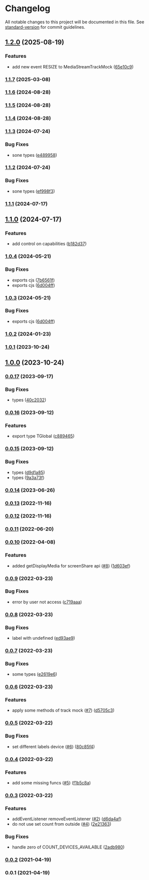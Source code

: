 # Changelog

All notable changes to this project will be documented in this file. See [standard-version](https://github.com/conventional-changelog/standard-version) for commit guidelines.

## [1.2.0](https://github.com/Krivega/webrtc-mock/compare/v1.1.7...v1.2.0) (2025-08-19)

### Features

- add new event RESIZE to MediaStreamTrackMock ([65e10c9](https://github.com/Krivega/webrtc-mock/commit/65e10c9e357fb01d4d1961eae4dc367caa6b0ec9))

### [1.1.7](https://github.com/Krivega/webrtc-mock/compare/v1.1.6...v1.1.7) (2025-03-08)

### [1.1.6](https://github.com/Krivega/webrtc-mock/compare/v1.1.5...v1.1.6) (2024-08-28)

### [1.1.5](https://github.com/Krivega/webrtc-mock/compare/v1.1.4...v1.1.5) (2024-08-28)

### [1.1.4](https://github.com/Krivega/webrtc-mock/compare/v1.1.3...v1.1.4) (2024-08-28)

### [1.1.3](https://github.com/Krivega/webrtc-mock/compare/v1.1.2...v1.1.3) (2024-07-24)

### Bug Fixes

- sone types ([e489958](https://github.com/Krivega/webrtc-mock/commit/e489958beef2c1b86671d45131472aeb96be4d9b))

### [1.1.2](https://github.com/Krivega/webrtc-mock/compare/v1.1.1...v1.1.2) (2024-07-24)

### Bug Fixes

- sone types ([ef998f3](https://github.com/Krivega/webrtc-mock/commit/ef998f3253bf1da80dc6b56e006a420df80d2f07))

### [1.1.1](https://github.com/Krivega/webrtc-mock/compare/v1.1.0...v1.1.1) (2024-07-17)

## [1.1.0](https://github.com/Krivega/webrtc-mock/compare/v1.0.4...v1.1.0) (2024-07-17)

### Features

- add control on capabilities ([b182d37](https://github.com/Krivega/webrtc-mock/commit/b182d3706622fd6d41f23587df8ca73d069a1ca4))

### [1.0.4](https://github.com/Krivega/webrtc-mock/compare/v1.0.2...v1.0.4) (2024-05-21)

### Bug Fixes

- exports cjs ([7b6561f](https://github.com/Krivega/webrtc-mock/commit/7b6561f55a20c22c716155911535897a9e5d95f0))
- exports cjs ([6d004ff](https://github.com/Krivega/webrtc-mock/commit/6d004ff67ab18a81765745f13f41632a2e6b8532))

### [1.0.3](https://github.com/Krivega/webrtc-mock/compare/v1.0.2...v1.0.3) (2024-05-21)

### Bug Fixes

- exports cjs ([6d004ff](https://github.com/Krivega/webrtc-mock/commit/6d004ff67ab18a81765745f13f41632a2e6b8532))

### [1.0.2](https://github.com/Krivega/webrtc-mock/compare/v1.0.1...v1.0.2) (2024-01-23)

### [1.0.1](https://github.com/Krivega/webrtc-mock/compare/v1.0.0...v1.0.1) (2023-10-24)

## [1.0.0](https://github.com/Krivega/webrtc-mock/compare/v0.0.17...v1.0.0) (2023-10-24)

### [0.0.17](https://github.com/Krivega/webrtc-mock/compare/v0.0.16...v0.0.17) (2023-09-17)

### Bug Fixes

- types ([40c2032](https://github.com/Krivega/webrtc-mock/commit/40c20320cc7a31cbe138ec9d3514aec1408ba0d2))

### [0.0.16](https://github.com/Krivega/webrtc-mock/compare/v0.0.15...v0.0.16) (2023-09-12)

### Features

- export type TGlobal ([c889465](https://github.com/Krivega/webrtc-mock/commit/c88946545fa0dc430ce51da1473dcde7105b75e9))

### [0.0.15](https://github.com/Krivega/webrtc-mock/compare/v0.0.14...v0.0.15) (2023-09-12)

### Bug Fixes

- types ([d9d1a85](https://github.com/Krivega/webrtc-mock/commit/d9d1a856fa51f6353eb1b5cdb96443fd09d6098f))
- types ([9a3a73f](https://github.com/Krivega/webrtc-mock/commit/9a3a73f096c90e9ea53c1576d5ab6a036669f95c))

### [0.0.14](https://github.com/Krivega/webrtc-mock/compare/v0.0.13...v0.0.14) (2023-06-26)

### [0.0.13](https://github.com/Krivega/webrtc-mock/compare/v0.0.12...v0.0.13) (2022-11-16)

### [0.0.12](https://github.com/Krivega/webrtc-mock/compare/v0.0.11...v0.0.12) (2022-11-16)

### [0.0.11](https://github.com/Krivega/webrtc-mock/compare/v0.0.10...v0.0.11) (2022-06-20)

### [0.0.10](https://github.com/Krivega/webrtc-mock/compare/v0.0.9...v0.0.10) (2022-04-08)

### Features

- added getDisplayMedia for screenShare api ([#8](https://github.com/Krivega/webrtc-mock/issues/8)) ([1d603ef](https://github.com/Krivega/webrtc-mock/commit/1d603ef04319f84745941e2c2ad1c7863ad3bdd7))

### [0.0.9](https://github.com/Krivega/webrtc-mock/compare/v0.0.8...v0.0.9) (2022-03-23)

### Bug Fixes

- error by user not access ([c719aaa](https://github.com/Krivega/webrtc-mock/commit/c719aaa7ba221c17a2700566a8e641057feb7544))

### [0.0.8](https://github.com/Krivega/webrtc-mock/compare/v0.0.7...v0.0.8) (2022-03-23)

### Bug Fixes

- label with undefined ([ed93ae9](https://github.com/Krivega/webrtc-mock/commit/ed93ae97521d45a39e8cf65c914eed50fcaea522))

### [0.0.7](https://github.com/Krivega/webrtc-mock/compare/v0.0.6...v0.0.7) (2022-03-23)

### Bug Fixes

- some types ([e2619e6](https://github.com/Krivega/webrtc-mock/commit/e2619e68ed74634070239802534f5d7cf046f788))

### [0.0.6](https://github.com/Krivega/webrtc-mock/compare/v0.0.5...v0.0.6) (2022-03-23)

### Features

- apply some methods of track mock ([#7](https://github.com/Krivega/webrtc-mock/issues/7)) ([d5705c3](https://github.com/Krivega/webrtc-mock/commit/d5705c338ce67d23aa036b6cf3c1f07c16d046ed))

### [0.0.5](https://github.com/Krivega/webrtc-mock/compare/v0.0.4...v0.0.5) (2022-03-22)

### Bug Fixes

- set different labels device ([#6](https://github.com/Krivega/webrtc-mock/issues/6)) ([80c85f4](https://github.com/Krivega/webrtc-mock/commit/80c85f4d0c2c321b86c89d6811d7476e7a9a4a0d))

### [0.0.4](https://github.com/Krivega/webrtc-mock/compare/v0.0.3...v0.0.4) (2022-03-22)

### Features

- add some missing funcs ([#5](https://github.com/Krivega/webrtc-mock/issues/5)) ([f1b5c8a](https://github.com/Krivega/webrtc-mock/commit/f1b5c8a32e7b2a31c1c768b0df8591840807eb77))

### [0.0.3](https://github.com/Krivega/webrtc-mock/compare/v0.0.2...v0.0.3) (2022-03-22)

### Features

- addEventListener removeEventListener ([#2](https://github.com/Krivega/webrtc-mock/issues/2)) ([d6da4af](https://github.com/Krivega/webrtc-mock/commit/d6da4afe4fca9a1d4462acbace3df919f4b9afa7))
- do not use set count from outside ([#4](https://github.com/Krivega/webrtc-mock/issues/4)) ([2e21363](https://github.com/Krivega/webrtc-mock/commit/2e21363e5a7b71442df8a50e63cffefb718ea955))

### Bug Fixes

- handle zero of COUNT_DEVICES_AVAILABLE ([2adb980](https://github.com/Krivega/webrtc-mock/commit/2adb98002dcfd5a947ba546b4e3b3a9c16c08b33))

### [0.0.2](https://github.com/Krivega/webrtc-mock/compare/v0.0.1...v0.0.2) (2021-04-19)

### 0.0.1 (2021-04-19)
